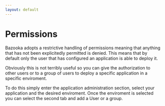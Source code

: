 ```yaml
---
layout: default
---
```


# Permissions

Bazooka adopts a restrictive handling of permissions meaning that anything that has not been explicitedly permitted is denied. This means that by default only the user that has configured an application is able to deploy it.

Obviously this is not terribly useful so you can give the authorization to other users or to a group of users to deploy a specific application in a specific enviroment.

To do this simply enter the application administration section, select your application and the desired enviroment. Once the enviroment is selected you can select the second tab and add a User or a group.
